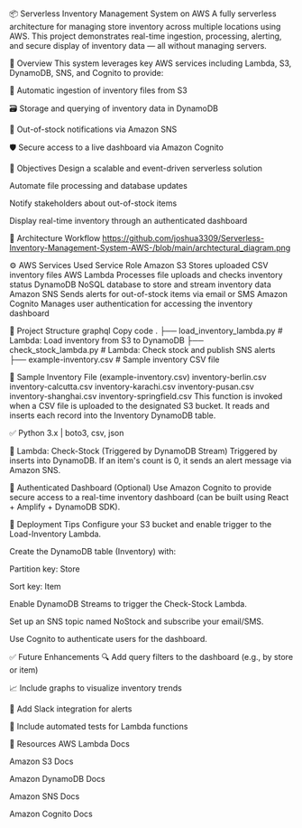 📦 Serverless Inventory Management System on AWS
A fully serverless architecture for managing store inventory across multiple locations using AWS. This project demonstrates real-time ingestion, processing, alerting, and secure display of inventory data — all without managing servers.

🧠 Overview
This system leverages key AWS services including Lambda, S3, DynamoDB, SNS, and Cognito to provide:

📁 Automatic ingestion of inventory files from S3

🗃️ Storage and querying of inventory data in DynamoDB

📢 Out-of-stock notifications via Amazon SNS

🛡️ Secure access to a live dashboard via Amazon Cognito

🎯 Objectives
Design a scalable and event-driven serverless solution

Automate file processing and database updates

Notify stakeholders about out-of-stock items

Display real-time inventory through an authenticated dashboard

🔧 Architecture Workflow
https://github.com/joshua3309/Serverless-Inventory-Management-System-AWS-/blob/main/archtectural_diagram.png

⚙️ AWS Services Used
Service	Role
Amazon S3	Stores uploaded CSV inventory files
AWS Lambda	Processes file uploads and checks inventory status
DynamoDB	NoSQL database to store and stream inventory data
Amazon SNS	Sends alerts for out-of-stock items via email or SMS
Amazon Cognito	Manages user authentication for accessing the inventory dashboard

📂 Project Structure
graphql
Copy code
.
├── load_inventory_lambda.py       # Lambda: Load inventory from S3 to DynamoDB
├── check_stock_lambda.py         # Lambda: Check stock and publish SNS alerts
├── example-inventory.csv         # Sample inventory CSV file
              
🧪 Sample Inventory File (example-inventory.csv)
inventory-berlin.csv
inventory-calcutta.csv
inventory-karachi.csv
inventory-pusan.csv
inventory-shanghai.csv
inventory-springfield.csv
This function is invoked when a CSV file is uploaded to the designated S3 bucket. It reads and inserts each record into the Inventory DynamoDB table.

✅ Python 3.x | boto3, csv, json

🚨 Lambda: Check-Stock (Triggered by DynamoDB Stream)
Triggered by inserts into DynamoDB. If an item's count is 0, it sends an alert message via Amazon SNS.

🔐 Authenticated Dashboard (Optional)
Use Amazon Cognito to provide secure access to a real-time inventory dashboard (can be built using React + Amplify + DynamoDB SDK).

🚀 Deployment Tips
Configure your S3 bucket and enable trigger to the Load-Inventory Lambda.

Create the DynamoDB table (Inventory) with:

Partition key: Store

Sort key: Item

Enable DynamoDB Streams to trigger the Check-Stock Lambda.

Set up an SNS topic named NoStock and subscribe your email/SMS.

Use Cognito to authenticate users for the dashboard.

✅ Future Enhancements
🔍 Add query filters to the dashboard (e.g., by store or item)

📈 Include graphs to visualize inventory trends

💬 Add Slack integration for alerts

🧪 Include automated tests for Lambda functions

📎 Resources
AWS Lambda Docs

Amazon S3 Docs

Amazon DynamoDB Docs

Amazon SNS Docs

Amazon Cognito Docs

